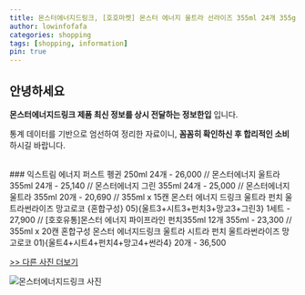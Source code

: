 ```yaml
---
title: 몬스터에너지드링크, [호호마켓] 몬스터 에너지 울트라 선라이즈 355ml 24개 355g
author: lowinfofafa
categories: shopping
tags: [shopping, information]
pin: true
---
```


## 안녕하세요

**몬스터에너지드링크 제품 최신 정보를 상시 전달하는 정보한입** 입니다.

통계 데이터를 기반으로 엄선하여 정리한 자료이니, **꼼꼼히 확인하신 후 합리적인 소비**하시길 바랍니다.

<br >
### 익스트림 에너지 퍼스트 펭귄 250ml 24개 - 26,000 // 몬스터에너지 울트라 355ml 24개 - 25,140 // 몬스터에너지 그린 355ml 24개 - 25,000 // 몬스터에너지 울트라 355ml 20개 - 20,690 // 355ml x 15캔 몬스터 에너지 드링크 울트라 펀치 울트라썬라이즈 망고로코 {혼합구성} 05){울트3+시트3+펀치3+망고3+그린3} 1세트 - 27,900 // [호호유통]몬스터 에너지 파이프라인 펀치355ml 12개 355ml - 23,300 // 355ml x 20캔 혼합구성 몬스터 에너지드링크 울트라 시트라 펀치 울트라썬라이즈 망고로코 01){울트4+시트4+펀치4+망고4+썬라4} 20개 - 36,500

[>> 다른 사진 더보기](https://chengsprint.mycafe24.com/%eb%aa%ac%ec%8a%a4%ed%84%b0%ec%97%90%eb%84%88%ec%a7%80%eb%93%9c%eb%a7%81%ed%81%ac-%ec%99%b8-%ed%8a%b9%ea%b0%80-%ec%83%81%ed%92%88-%eb%b9%84%ea%b5%90/)

![몬스터에너지드링크 사진](https://thumbnail6.coupangcdn.com/thumbnails/remote/230x230ex/image/vendor_inventory/002a/58f725e42efeee1eca790ac371a2cbce5184b1c0475624f5f2d847abb588.jpg)
                                